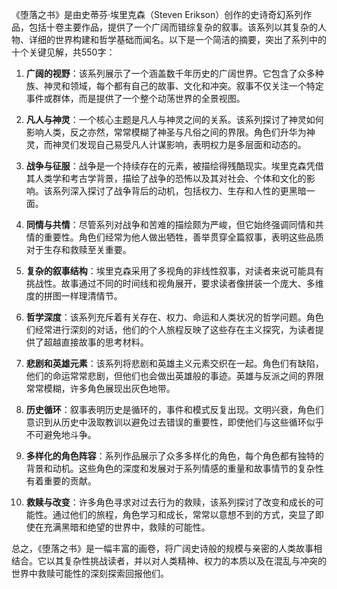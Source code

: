 《堕落之书》是由史蒂芬·埃里克森（Steven Erikson）创作的史诗奇幻系列作品，包括十卷主要作品，提供了一个广阔而错综复杂的叙事。该系列以其复杂的人物、详细的世界构建和哲学基础而闻名。以下是一个简洁的摘要，突出了系列中的十个关键见解，共550字：

1. **广阔的视野**：该系列展示了一个涵盖数千年历史的广阔世界。它包含了众多种族、神灵和领域，每个都有自己的故事、文化和冲突。叙事不仅关注一个特定事件或群体，而是提供了一个整个动荡世界的全景视图。

2. **凡人与神灵**：一个核心主题是凡人与神灵之间的关系。该系列探讨了神灵如何影响人类，反之亦然，常常模糊了神圣与凡俗之间的界限。角色们升华为神灵，而神灵们发现自己易受凡人计谋影响，表明权力是多层面和动态的。

3. **战争与征服**：战争是一个持续存在的元素，被描绘得残酷现实。埃里克森凭借其人类学和考古学背景，描绘了战争的恐怖以及其对社会、个体和文化的影响。该系列深入探讨了战争背后的动机，包括权力、生存和人性的更黑暗一面。

4. **同情与共情**：尽管系列对战争和苦难的描绘颇为严峻，但它始终强调同情和共情的重要性。角色们经常为他人做出牺牲，善举贯穿全篇叙事，表明这些品质对于生存和救赎至关重要。

5. **复杂的叙事结构**：埃里克森采用了多视角的非线性叙事，对读者来说可能具有挑战性。故事通过不同的时间线和视角展开，要求读者像拼装一个庞大、多维度的拼图一样理清情节。

6. **哲学深度**：该系列充斥着有关存在、权力、命运和人类状况的哲学问题。角色们经常进行深刻的对话，他们的个人旅程反映了这些存在主义探究，为读者提供了超越直接故事的思考材料。

7. **悲剧和英雄元素**：该系列将悲剧和英雄主义元素交织在一起。角色们有缺陷，他们的命运常常悲剧，但他们也会做出英雄般的事迹。英雄与反派之间的界限常常模糊，许多角色展现出灰色地带。

8. **历史循环**：叙事表明历史是循环的，事件和模式反复出现。文明兴衰，角色们意识到从历史中汲取教训以避免过去错误的重要性，即使他们与这些循环似乎不可避免地斗争。

9. **多样化的角色阵容**：系列作品展示了众多多样化的角色，每个角色都有独特的背景和动机。这些角色的深度和发展对于系列情感的重量和故事情节的复杂性有着重要的贡献。

10. **救赎与改变**：许多角色寻求对过去行为的救赎，该系列探讨了改变和成长的可能性。通过他们的旅程，角色学习和成长，常常以意想不到的方式，突显了即使在充满黑暗和绝望的世界中，救赎的可能性。

总之，《堕落之书》是一幅丰富的画卷，将广阔史诗般的规模与亲密的人类故事相结合。它以其复杂性挑战读者，并以对人类精神、权力的本质以及在混乱与冲突的世界中救赎可能性的深刻探索回报他们。